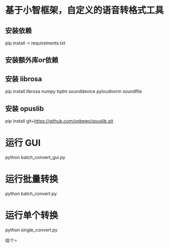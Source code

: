 # 基于小智框架，自定义的语音转格式工具
## 安装依赖

pip install -r requirements.txt


## 安装额外库or依赖
## 安装 librosa  

pip install librosa numpy tqdm sounddevice pyloudnorm soundfile

## 安装 opuslib

pip install git+https://github.com/onbeep/opuslib.git

# 运行 GUI

python batch_convert_gui.py

# 运行批量转换

python batch_convert.py

# 运行单个转换

python single_convert.py



给个⭐

